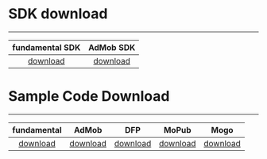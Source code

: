 # SDK download
---
fundamental SDK | AdMob SDK |
:-------------: | :--------:|
[download][1]   | [download][2]


# Sample Code Download
---
fundamental     | AdMob        |    DFP       |   MoPub     | Mogo
:-------------: | :-----------:|:------------:|:-----------:|:--------:
[download][3]   | [download][4]|[download][5] |[download][6]|[download][7]




[1]: http://m.vpon.com/sdk/VponSDK-iOS/Lib64bit/64bit_vpadn_4216_libAdOn_ebf2c28.a
[2]: http://m.vpadn.com/sdk/VponAdapter_iOS_eff8d70_v1.0.1.a
[3]: {{site.baseurl}}/assets/download/sample-code/BannerInterstitialSample_42x.zip
[4]: {{site.baseurl}}/assets/download/sample-code/iosAdmobSampleCode.zip
[5]: http://m.vpon.com/sdk/iosDFPsample.zip
[6]: http://m.vpon.com/sdk/Mopub_iOS_Vpon_Adapter1.0.zip
[7]: http://m.vpon.com/sdk/MOGO/MangoDemo.zip


<br><br>
